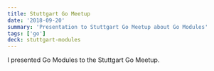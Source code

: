 ```yaml
---
title: Stuttgart Go Meetup
date: '2018-09-20'
summary: 'Presentation to Stuttgart Go Meetup about Go Modules'
tags: ['go']
deck: stuttgart-modules
---
```


I presented Go Modules to the Stuttgart Go Meetup.
